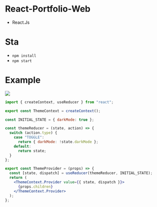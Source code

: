 # React-Portfolio-Web
- React.Js

# Sta
- ```npm install```
- ```npm start```

# Example
![](https://cdn.discordapp.com/attachments/925063485556150292/943583080415899678/unknown.png)

```jsx
import { createContext, useReducer } from "react";

export const ThemeContext = createContext();

const INITIAL_STATE = { darkMode: true };

const themeReducer = (state, action) => {
  switch (action.type) {
    case "TOGGLE":
      return { darkMode: !state.darkMode };
    default:
      return state;
  }
};

export const ThemeProvider = (props) => {
  const [state, dispatch] = useReducer(themeReducer, INITIAL_STATE);
  return (
    <ThemeContext.Provider value={{ state, dispatch }}>
      {props.children}
    </ThemeContext.Provider>
  );
};
```
